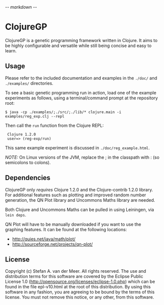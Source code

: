 -*- markdown -*-

ClojureGP
=========

ClojureGP is a genetic programming framework written in Clojure. It aims to be
highly configurable and versatile while still being concise and easy to learn.


Usage
-----

Please refer to the included documentation and examples in the `./doc/` and
`./examples/` directories.

To see a basic genetic programming run in action, load one of the example
experiments as follows, using a terminal/command prompt at the repository root:

`$ java -cp ./examples/;./src/;./lib/* clojure.main -i examples/reg_exp.clj --repl`

Then call the `run` function from the Clojure REPL:

`  Clojure 1.2.0 `  
`  user=> (reg-exp/run)  `  

This same example experiment is discussed in `./doc/reg_example.html`.

*NOTE:* On Linux versions of the JVM, replace the ; in the classpath with : (so
 semicolons to colons).

Dependencies
------------

ClojureGP only *requires* Clojure 1.2.0 and the Clojure-contrib 1.2.0
library. For additional features such as plotting and improved random number
generation, the QN Plot library and Uncommons Maths library are needed.

Both Clojure and Uncommons Maths can be pulled in using Leiningen, via
`lein deps`.

QN Plot will have to be manually downloaded if you want to use the graphing
features. It can be found at the following locations:
- <http://quies.net/java/math/plot/>
- <http://sourceforge.net/projects/qn-plot/>

License
-------

Copyright (c) Stefan A. van der Meer. All rights reserved.
The use and distribution terms for this software are covered by the Eclipse
Public License 1.0 (http://opensource.org/licenses/eclipse-1.0.php) which
can be found in the file epl-v10.html at the root of this distribution. By
using this software in any fashion, you are agreeing to be bound by the
terms of this license. You must not remove this notice, or any other, from
this software.

